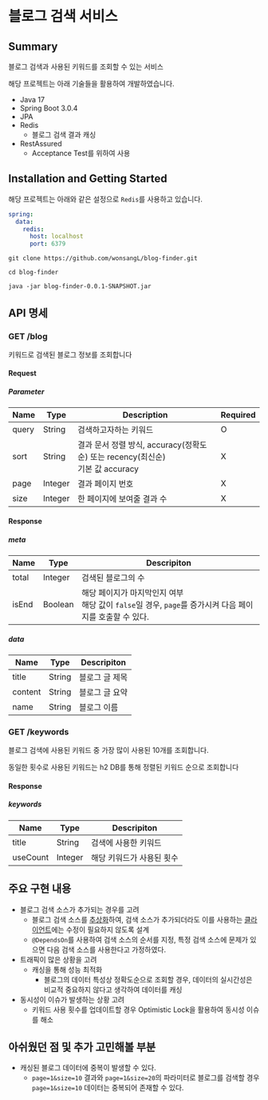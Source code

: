 # 블로그 검색 서비스
## Summary
블로그 검색과 사용된 키워드를 조회할 수 있는 서비스

해당 프로젝트는 아래 기술들을 활용하여 개발하였습니다.
- Java 17
- Spring Boot 3.0.4 
- JPA
- Redis
  - 블로그 검색 결과 캐싱
- RestAssured
  - Acceptance Test를 위하여 사용

## Installation and Getting Started
해당 프로젝트는 아래와 같은 설정으로 `Redis`를 사용하고 있습니다.

```yaml
spring:
  data:
    redis:
      host: localhost
      port: 6379
```

```text
git clone https://github.com/wonsangL/blog-finder.git

cd blog-finder

java -jar blog-finder-0.0.1-SNAPSHOT.jar
```
## API 명세
### GET /blog
키워드로 검색된 블로그 정보를 조회합니다
#### Request
##### Parameter
| Name  | Type | Description | Required |
|-------|------|-------------|----------|
| query | String | 검색하고자하는 키워드 | O |
| sort | String | 결과 문서 정렬 방식, accuracy(정확도순) 또는 recency(최신순)<br/>기본 값 accuracy | X |
| page | Integer | 결과 페이지 번호 | X |
| size | Integer | 한 페이지에 보여줄 결과 수 | X |
#### Response
##### meta
| Name  | Type    | Descripiton                                                          |
|-------|---------|----------------------------------------------------------------------|
| total | Integer | 검색된 블로그의 수                                                           |
| isEnd | Boolean | 해당 페이지가 마지막인지 여부<br/>해당 값이 `false`일 경우, `page`를 증가시켜 다음 페이지를 호출할 수 있다. |
##### data
| Name    | Type   | Descripiton |
|---------|--------|--------|
| title   | String | 블로그 글 제목 |
| content | String | 블로그 글 요약 |
| name    | String | 블로그 이름 |

### GET /keywords
블로그 검색에 사용된 키워드 중 가장 많이 사용된 10개를 조회합니다.

동일한 횟수로 사용된 키워드는 h2 DB를 통해 정렬된 키워드 순으로 조회합니다
#### Response
##### keywords
| Name     | Type    | Descripiton    |
|----------|---------|----------------|
| title    | String  | 검색에 사용한 키워드    |
| useCount | Integer | 해당 키워드가 사용된 횟수 |

## 주요 구현 내용
- 블로그 검색 소스가 추가되는 경우를 고려
  - 블로그 검색 소스를 [추상화](src/main/java/com/example/blogfinder/domain/blog/BlogClient.java)하여, 검색 소스가 추가되더라도 이를 사용하는 [클라이언트](src/main/java/com/example/blogfinder/domain/blog/BlogFinder.java)에는 수정이 필요하지 않도록 설계
  - `@DependsOn`를 사용하여 검색 소스의 순서를 지정, 특정 검색 소스에 문제가 있으면 다음 검색 소스를 사용한다고 가정하였다.
- 트래픽이 많은 상황을 고려
  - 캐싱을 통해 성능 최적화
    - 블로그의 데이터 특성상 정확도순으로 조회할 경우, 데이터의 실시간성은 비교적 중요하지 않다고 생각하여 데이터를 캐싱 
- 동시성이 이슈가 발생하는 상황 고려
  - 키워드 사용 횟수를 업데이트할 경우 Optimistic Lock을 활용하여 동시성 이슈를 해소 

## 아쉬웠던 점 및 추가 고민해볼 부분
- 캐싱된 블로그 데이터에 중복이 발생할 수 있다.
  - `page=1&size=10` 결과와 `page=1&size=20`의 파라미터로 블로그를 검색할 경우 `page=1&size=10` 데이터는 중복되어 존재할 수 있다.